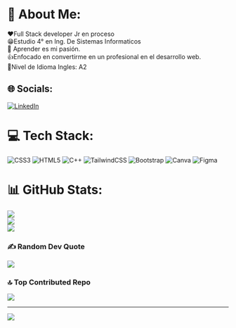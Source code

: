# 💫 About Me:
❤Full Stack developer Jr en proceso<br>😁Estudio 4° en Ing. De Sistemas Informaticos<br>🎉 Aprender es mi pasión. <br>👍Enfocado en convertirme en un profesional en el desarrollo web.<br>👀Nivel de Idioma Ingles: A2


## 🌐 Socials:
[![LinkedIn](https://img.shields.io/badge/LinkedIn-%230077B5.svg?logo=linkedin&logoColor=white)](https://linkedin.com/in/angel-aristides-alvarado-landaverde-322bb6246/) 

# 💻 Tech Stack:
![CSS3](https://img.shields.io/badge/css3-%231572B6.svg?style=for-the-badge&logo=css3&logoColor=white) ![HTML5](https://img.shields.io/badge/html5-%23E34F26.svg?style=for-the-badge&logo=html5&logoColor=white) ![C++](https://img.shields.io/badge/c++-%2300599C.svg?style=for-the-badge&logo=c%2B%2B&logoColor=white) ![TailwindCSS](https://img.shields.io/badge/tailwindcss-%2338B2AC.svg?style=for-the-badge&logo=tailwind-css&logoColor=white) ![Bootstrap](https://img.shields.io/badge/bootstrap-%238511FA.svg?style=for-the-badge&logo=bootstrap&logoColor=white) ![Canva](https://img.shields.io/badge/Canva-%2300C4CC.svg?style=for-the-badge&logo=Canva&logoColor=white) ![Figma](https://img.shields.io/badge/figma-%23F24E1E.svg?style=for-the-badge&logo=figma&logoColor=white)
# 📊 GitHub Stats:
![](https://github-readme-stats.vercel.app/api?username=angel6464&theme=blue-green&hide_border=false&include_all_commits=true&count_private=true)<br/>
![](https://github-readme-streak-stats.herokuapp.com/?user=angel6464&theme=blue-green&hide_border=false)<br/>
![](https://github-readme-stats.vercel.app/api/top-langs/?username=angel6464&theme=blue-green&hide_border=false&include_all_commits=true&count_private=true&layout=compact)

### ✍️ Random Dev Quote
![](https://quotes-github-readme.vercel.app/api?type=horizontal&theme=radical)

### 🔝 Top Contributed Repo
![](https://github-contributor-stats.vercel.app/api?username=angel6464&limit=5&theme=blue-green&combine_all_yearly_contributions=true)

---
[![](https://visitcount.itsvg.in/api?id=angel6464&icon=0&color=0)](https://visitcount.itsvg.in)

<!-- Proudly created with GPRM ( https://gprm.itsvg.in ) -->

<!--
**angel6464/angel6464** is a ✨ _special_ ✨ repository because its `README.md` (this file) appears on your GitHub profile.

Here are some ideas to get you started:

- 🔭 I’m currently working on ...
- 🌱 I’m currently learning ...
- 👯 I’m looking to collaborate on ...
- 🤔 I’m looking for help with ...
- 💬 Ask me about ...
- 📫 How to reach me: ...
- 😄 Pronouns: ...
- ⚡ Fun fact: ...
-->
